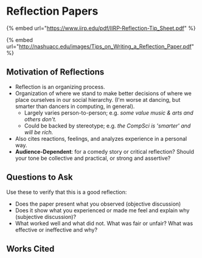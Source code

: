 # Reflection Papers



{% embed url="https://www.iirp.edu/pdf/IIRP-Reflection-Tip_Sheet.pdf" %}

{% embed url="http://nashuacc.edu/images/Tips_on_Writing_a_Reflection_Paper.pdf" %}





## Motivation of Reflections

* Reflection is an organizing process.
* Organization of where we stand to make better decisions of where we place ourselves in our social hierarchy. (I'm worse at dancing, but smarter than dancers in computing, in general).
  * Largely varies person-to-person; e.g. _some value music & arts and others don't._
  * Could be backed by stereotype; e.g. _the CompSci is 'smarter' and will be rich._
* Also cites reactions, feelings, and analyzes experience in a personal way.
* **Audience-Dependent**: for a comedy story or critical reflection? Should your tone be collective and practical, or strong and assertive?

## Questions to Ask

Use these to verify that this is a good reflection:

* Does the paper present what you observed (objective discussion)
* Does it show what you experienced or made me feel and explain why (subjective discussion)?
* What worked well and what did not. What was fair or unfair? What was effective or ineffective and why?



## Works Cited

